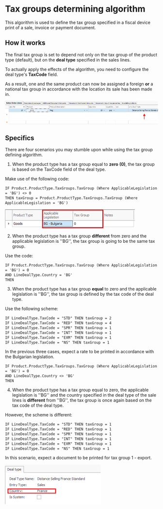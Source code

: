 # Tax groups determining algorithm

This algorithm is used to define the tax group specified in a fiscal device print of a sale, invoice or payment document.

## How it works

The final tax group is set to depend not only on the tax group of the product type (default), but on the **deal type** specified in the sales lines.

To actually apply the effects of the algorithm, you need to configure the deal type's **TaxCode** field. 

As a result, one and the same product can now be assigned a foreign **or** a national tax group in accordance with the location its sale has been made in.

![Picture](images/line_deal.png)

## Specifics

There are four scenarios you may stumble upon while using the tax group defining algorithm.

1. When the product type has a tax group equal to **zero** **(0)**, the tax group is based on the TaxCode field of the deal type.

Make use of the following code:

```
IF Product.ProductType.TaxGroups.TaxGroup (Where ApplicableLegislation = 'BG') <> 0 
THEN taxGroup = Product.ProductType.TaxGroups.TaxGroup (Where ApplicableLegislation = 'BG')
```

![Picture](images/bg_legislation.png)

2. When the product type has a tax group **different** from zero and the applicable legislation is ''BG'', the tax group is going to be the same tax group.

Use the code:

```
IF Product.ProductType.TaxGroups.TaxGroup (Where ApplicableLegislation = 'BG') = 0 
AND LineDealType.Country = 'BG' 
THEN
```

3. When the product type has a tax group **equal** to zero and the applicable legislation is ''BG'', the tax group is defined by the tax code of the deal type.

Use the following scheme:

```
IF LineDealType.TaxCode = "STD" THEN taxGroup = 2 
IF LineDealType.TaxCode = "RED" THEN taxGroup = 4 
IF LineDealType.TaxCode = "SPR" THEN taxGroup = 1 
IF LineDealType.TaxCode = "INT" THEN taxGroup = 1 
IF LineDealType.TaxCode = "EXM" THEN taxGroup = 1 
IF LineDealType.TaxCode = "NS" THEN taxGroup = 1
```

In the previous three cases, expect a rate to be printed in accordance with the Bulgarian legislation.

```
IF Product.ProductType.TaxGroups.TaxGroup (Where ApplicableLegislation = 'BG') = 0 
AND LineDealType.Country <> 'BG' 
THEN
```

4. When the product type has a tax group equal to zero, the applicable legislation is ''BG'' and the country specified in the deal type of the sale lines is **different** from ''BG'', the tax group is once again based on the tax code of the deal type.

However, the scheme is different:

```
IF LineDealType.TaxCode = "STD" THEN taxGroup = 1
IF LineDealType.TaxCode = "RED" THEN taxGroup = 1
IF LineDealType.TaxCode = "SPR" THEN taxGroup = 1
IF LineDealType.TaxCode = "INT" THEN taxGroup = 1
IF LineDealType.TaxCode = "EXM" THEN taxGroup = 1 
IF LineDealType.TaxCode = "NS" THEN taxGroup = 1
```

In this scenario, expect a document to be printed for tax group 1 - export.

![Picture](images/en_legislation.png)
